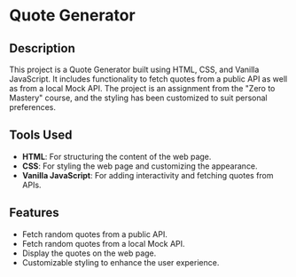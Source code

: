 # Quote Generator

## Description

This project is a Quote Generator built using HTML, CSS, and Vanilla JavaScript. It includes functionality to fetch quotes from a public API as well as from a local Mock API. The project is an assignment from the "Zero to Mastery" course, and the styling has been customized to suit personal preferences.

## Tools Used

- **HTML**: For structuring the content of the web page.
- **CSS**: For styling the web page and customizing the appearance.
- **Vanilla JavaScript**: For adding interactivity and fetching quotes from APIs.

## Features

- Fetch random quotes from a public API.
- Fetch random quotes from a local Mock API.
- Display the quotes on the web page.
- Customizable styling to enhance the user experience.
